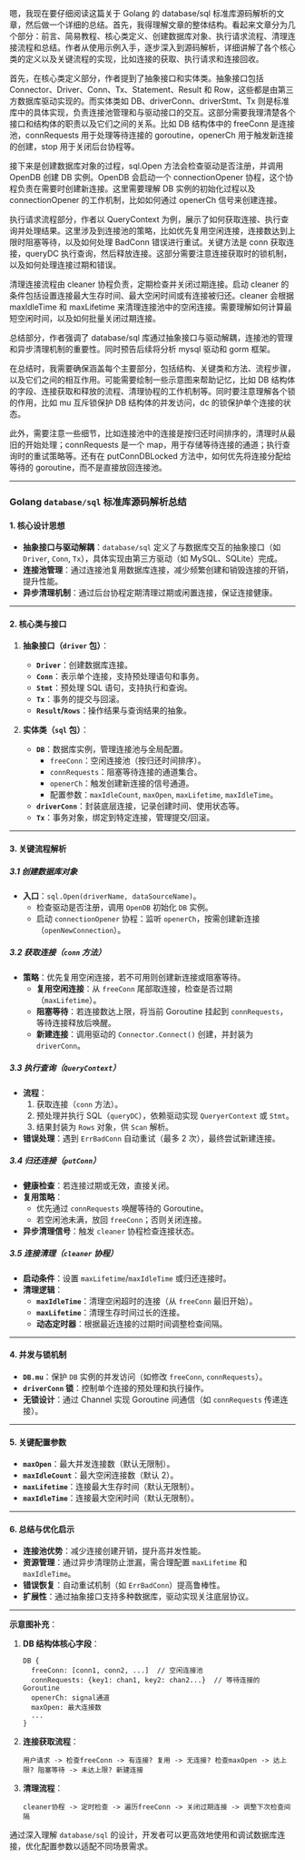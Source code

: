 嗯，我现在要仔细阅读这篇关于 Golang 的 database/sql 标准库源码解析的文章，然后做一个详细的总结。首先，我得理解文章的整体结构。看起来文章分为几个部分：前言、简易教程、核心类定义、创建数据库对象、执行请求流程、清理连接流程和总结。作者从使用示例入手，逐步深入到源码解析，详细讲解了各个核心类的定义以及关键流程的实现，比如连接的获取、执行请求和连接回收。

首先，在核心类定义部分，作者提到了抽象接口和实体类。抽象接口包括 Connector、Driver、Conn、Tx、Statement、Result 和 Row，这些都是由第三方数据库驱动实现的。而实体类如 DB、driverConn、driverStmt、Tx 则是标准库中的具体实现，负责连接池管理和与驱动接口的交互。这部分需要我理清楚各个接口和结构体的职责以及它们之间的关系。比如 DB 结构体中的 freeConn 是连接池，connRequests 用于处理等待连接的 goroutine，openerCh 用于触发新连接的创建，stop 用于关闭后台协程等。

接下来是创建数据库对象的过程，sql.Open 方法会检查驱动是否注册，并调用 OpenDB 创建 DB 实例。OpenDB 会启动一个 connectionOpener 协程，这个协程负责在需要时创建新连接。这里需要理解 DB 实例的初始化过程以及 connectionOpener 的工作机制，比如如何通过 openerCh 信号来创建连接。

执行请求流程部分，作者以 QueryContext 为例，展示了如何获取连接、执行查询并处理结果。这里涉及到连接池的策略，比如优先复用空闲连接，连接数达到上限时阻塞等待，以及如何处理 BadConn 错误进行重试。关键方法是 conn 获取连接，queryDC 执行查询，然后释放连接。这部分需要注意连接获取时的锁机制，以及如何处理连接过期和错误。

清理连接流程由 cleaner 协程负责，定期检查并关闭过期连接。启动 cleaner 的条件包括设置连接最大生存时间、最大空闲时间或有连接被归还。cleaner 会根据 maxIdleTime 和 maxLifetime 来清理连接池中的空闲连接。需要理解如何计算最短空闲时间，以及如何批量关闭过期连接。

总结部分，作者强调了 database/sql 库通过抽象接口与驱动解耦，连接池的管理和异步清理机制的重要性。同时预告后续将分析 mysql 驱动和 gorm 框架。

在总结时，我需要确保涵盖每个主要部分，包括结构、关键类和方法、流程步骤，以及它们之间的相互作用。可能需要绘制一些示意图来帮助记忆，比如 DB 结构体的字段、连接获取和释放的流程、清理协程的工作机制等。同时要注意理解各个锁的作用，比如 mu 互斥锁保护 DB 结构体的并发访问，dc 的锁保护单个连接的状态。

此外，需要注意一些细节，比如连接池中的连接是按归还时间排序的，清理时从最旧的开始处理；connRequests 是一个 map，用于存储等待连接的通道；执行查询时的重试策略等。还有在 putConnDBLocked 方法中，如何优先将连接分配给等待的 goroutine，而不是直接放回连接池。

---

### Golang `database/sql` 标准库源码解析总结

#### **1. 核心设计思想**

- **抽象接口与驱动解耦**：`database/sql` 定义了与数据库交互的抽象接口（如 `Driver`, `Conn`, `Tx`），具体实现由第三方驱动（如 MySQL、SQLite）完成。
- **连接池管理**：通过连接池复用数据库连接，减少频繁创建和销毁连接的开销，提升性能。
- **异步清理机制**：通过后台协程定期清理过期或闲置连接，保证连接健康。

---

#### **2. 核心类与接口**

1. **抽象接口（`driver` 包）**：

   - **`Driver`**：创建数据库连接。
   - **`Conn`**：表示单个连接，支持预处理语句和事务。
   - **`Stmt`**：预处理 SQL 语句，支持执行和查询。
   - **`Tx`**：事务的提交与回滚。
   - **`Result`/`Rows`**：操作结果与查询结果的抽象。

2. **实体类（`sql` 包）**：
   - **`DB`**：数据库实例，管理连接池与全局配置。
     - `freeConn`：空闲连接池（按归还时间排序）。
     - `connRequests`：阻塞等待连接的通道集合。
     - `openerCh`：触发创建新连接的信号通道。
     - 配置参数：`maxIdleCount`, `maxOpen`, `maxLifetime`, `maxIdleTime`。
   - **`driverConn`**：封装底层连接，记录创建时间、使用状态等。
   - **`Tx`**：事务对象，绑定到特定连接，管理提交/回滚。

---

#### **3. 关键流程解析**

##### **3.1 创建数据库对象**

- **入口**：`sql.Open(driverName, dataSourceName)`。
  - 检查驱动是否注册，调用 `OpenDB` 初始化 `DB` 实例。
  - 启动 `connectionOpener` 协程：监听 `openerCh`，按需创建新连接（`openNewConnection`）。

##### **3.2 获取连接（`conn` 方法）**

- **策略**：优先复用空闲连接，若不可用则创建新连接或阻塞等待。
  - **复用空闲连接**：从 `freeConn` 尾部取连接，检查是否过期（`maxLifetime`）。
  - **阻塞等待**：若连接数达上限，将当前 Goroutine 挂起到 `connRequests`，等待连接释放后唤醒。
  - **新建连接**：调用驱动的 `Connector.Connect()` 创建，并封装为 `driverConn`。

##### **3.3 执行查询（`QueryContext`）**

- **流程**：
  1. 获取连接（`conn` 方法）。
  2. 预处理并执行 SQL（`queryDC`），依赖驱动实现 `QueryerContext` 或 `Stmt`。
  3. 结果封装为 `Rows` 对象，供 `Scan` 解析。
- **错误处理**：遇到 `ErrBadConn` 自动重试（最多 2 次），最终尝试新建连接。

##### **3.4 归还连接（`putConn`）**

- **健康检查**：若连接过期或无效，直接关闭。
- **复用策略**：
  - 优先通过 `connRequests` 唤醒等待的 Goroutine。
  - 若空闲池未满，放回 `freeConn`；否则关闭连接。
- **异步清理信号**：触发 `cleaner` 协程检查连接状态。

##### **3.5 连接清理（`cleaner` 协程）**

- **启动条件**：设置 `maxLifetime`/`maxIdleTime` 或归还连接时。
- **清理逻辑**：
  - **`maxIdleTime`**：清理空闲超时的连接（从 `freeConn` 最旧开始）。
  - **`maxLifetime`**：清理生存时间过长的连接。
  - **动态定时器**：根据最近连接的过期时间调整检查间隔。

---

#### **4. 并发与锁机制**

- **`DB.mu`**：保护 `DB` 实例的并发访问（如修改 `freeConn`, `connRequests`）。
- **`driverConn` 锁**：控制单个连接的预处理和执行操作。
- **无锁设计**：通过 Channel 实现 Goroutine 间通信（如 `connRequests` 传递连接）。

---

#### **5. 关键配置参数**

- **`maxOpen`**：最大并发连接数（默认无限制）。
- **`maxIdleCount`**：最大空闲连接数（默认 2）。
- **`maxLifetime`**：连接最大生存时间（默认无限制）。
- **`maxIdleTime`**：连接最大空闲时间（默认无限制）。

---

#### **6. 总结与优化启示**

- **连接池优势**：减少连接创建开销，提升高并发性能。
- **资源管理**：通过异步清理防止泄漏，需合理配置 `maxLifetime` 和 `maxIdleTime`。
- **错误恢复**：自动重试机制（如 `ErrBadConn`）提高鲁棒性。
- **扩展性**：通过抽象接口支持多种数据库，驱动实现关注底层协议。

---

**示意图补充**：

1. **DB 结构体核心字段**：
   ```
   DB {
     freeConn: [conn1, conn2, ...]  // 空闲连接池
     connRequests: {key1: chan1, key2: chan2...}  // 等待连接的Goroutine
     openerCh: signal通道
     maxOpen: 最大连接数
     ...
   }
   ```
2. **连接获取流程**：
   ```
   用户请求 -> 检查freeConn -> 有连接? 复用 -> 无连接? 检查maxOpen -> 达上限? 阻塞等待 -> 未达上限? 新建连接
   ```
3. **清理流程**：
   ```
   cleaner协程 -> 定时检查 -> 遍历freeConn -> 关闭过期连接 -> 调整下次检查间隔
   ```

通过深入理解 `database/sql` 的设计，开发者可以更高效地使用和调试数据库连接，优化配置参数以适配不同场景需求。
